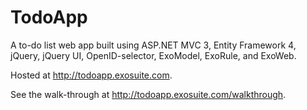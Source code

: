 TodoApp
=======

A to-do list web app built using ASP.NET MVC 3, Entity Framework 4, jQuery, jQuery UI, OpenID-selector, ExoModel, ExoRule, and ExoWeb.

Hosted at http://todoapp.exosuite.com.

See the walk-through at http://todoapp.exosuite.com/walkthrough.
